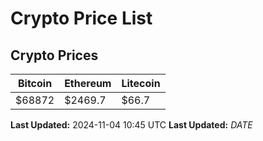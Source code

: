 # Crypto Price List

## Crypto Prices
| Bitcoin | Ethereum | Litecoin |
| ------- | -------- | -------- |
| $68872 | $2469.7 | $66.7 |
**Last Updated:** 2024-11-04 10:45 UTC
**Last Updated:** $DATE$
